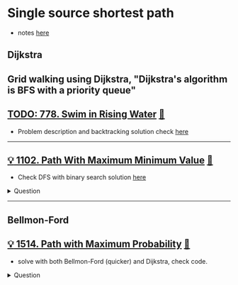 # Single source shortest path

- notes [here](../../notes/graph_sssp.md)

## Dijkstra


## Grid walking using Dijkstra, "Dijkstra's algorithm is BFS with a priority queue"


## [TODO: 778. Swim in Rising Water](https://leetcode.com/problems/swim-in-rising-water/) [:dart:](matchsticks_to_square_dijkstra.h)

- Problem description and backtracking solution check [here](../../backtracking/README.md#bulb-778-swim-in-rising-waterhttpsleetcodecomproblemsswim-in-rising-water-dartmatchstickstosquareh)

------------------------------------------------------------------------------

## [:bulb: 1102. Path With Maximum Minimum Value](https://leetcode.com/problems/path-with-maximum-probability/) [:dart:](path_with_maximum_min_value_dijkstra.h)

- Check DFS with binary search solution [here](../../binary_search/README.md#💡💡-1102-path-with-maximum-minimum-value-🎯)

<details><summary markdown="span">Question</summary>

```markdown
Given an m x n integer matrix grid, return the maximum score of a path starting at (0, 0) and ending at (m - 1, n - 1) moving in the 4 cardinal directions.

The score of a path is the minimum value in that path.

For example, the score of the path 8 → 4 → 5 → 9 is 4.
```

</details>

------------------------------------------------------------------------------

## Bellmon-Ford

## [:bulb: 1514. Path with Maximum Probability](https://leetcode.com/problems/path-with-maximum-probability/) [:dart:](path_with_max_probs.h)

- solve with both Bellmon-Ford (quicker) and Dijkstra, check code.

<details><summary markdown="span">Question</summary>

```markdown
You are given an undirected weighted graph of n nodes (0-indexed), represented by
- an edge list where `edges[i] = [a, b]` is an undirected edge connecting the nodes `a` and `b` with a probability of success of traversing that edge `succProb[i]`.

Given two nodes `start` and `end`, find the path with the maximum probability of success to go from start to end and return its success probability.

If there is no path from start to end, return 0.
Your answer will be accepted if it differs from the correct answer by at most 1e-5.


Input: n = 3, start = 0, end = 2
       edges = [[0,1],[1,2],[0,2]],
       succProb = [0.5,0.5,0.2],

Output: 0.25000

Explanation: There are two paths from start to end,
one having a probability of success = 0.2 and
the other has 0.5 * 0.5 = 0.25.
```

</details>
